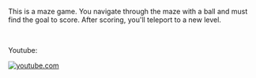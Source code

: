 This is a maze game. You navigate through the maze with a ball and must find the goal to score. After scoring, you'll teleport to a new level.

<br>


Youtube:

[![youtube.com](https://ytcards.demolab.com/?id=1c0mPuMVeDA&title=MazeGame&lang=en&timestamp=1690383611&background_color=%230d1117&title_color=%23ffffff&stats_color=%23dedede&max_title_lines=1&width=250&border_radius=5 "Labyrinth Lunacy | Gameplay | github.com/alidemirkan")](https://www.youtube.com/watch?v=1c0mPuMVeDA)
